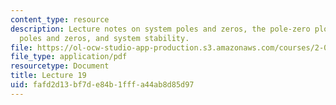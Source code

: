 ```yaml
---
content_type: resource
description: Lecture notes on system poles and zeros, the pole-zero plot, complex
  poles and zeros, and system stability.
file: https://ol-ocw-studio-app-production.s3.amazonaws.com/courses/2-004-dynamics-and-control-ii-spring-2008/fafd2d13bf7de84b1fffa44ab8d85d97_lecture_19.pdf
file_type: application/pdf
resourcetype: Document
title: Lecture 19
uid: fafd2d13-bf7d-e84b-1fff-a44ab8d85d97
---
```

